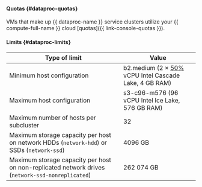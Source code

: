 #### Quotas {#dataproc-quotas}

VMs that make up {{ dataproc-name }} service clusters utilize your {{ compute-full-name }} cloud [quotas]({{ link-console-quotas }}).

#### Limits {#dataproc-limits}

| Type of limit | Value |
--- | ---
| Minimum host configuration | b2.medium (2 × [50%](../../compute/concepts/performance-levels.md) vCPU Intel Cascade Lake, 4 GB RAM) |
| Maximum host configuration | s3-c96-m576 (96 vCPU Intel Ice Lake, 576 GB RAM) |
| Maximum number of hosts per subcluster | 32 |
| Maximum storage capacity per host on network HDDs (`network-hdd`) or SSDs (`network-ssd`) | 4096 GB |
| Maximum storage capacity per host on non-replicated network drives (`network-ssd-nonreplicated`) | 262 074 GB |
